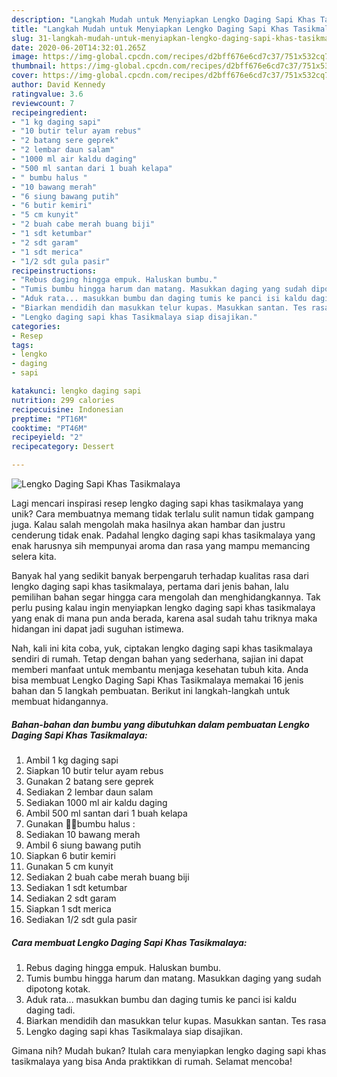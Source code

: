 ```yaml
---
description: "Langkah Mudah untuk Menyiapkan Lengko Daging Sapi Khas Tasikmalaya yang Enak Banget"
title: "Langkah Mudah untuk Menyiapkan Lengko Daging Sapi Khas Tasikmalaya yang Enak Banget"
slug: 31-langkah-mudah-untuk-menyiapkan-lengko-daging-sapi-khas-tasikmalaya-yang-enak-banget
date: 2020-06-20T14:32:01.265Z
image: https://img-global.cpcdn.com/recipes/d2bff676e6cd7c37/751x532cq70/lengko-daging-sapi-khas-tasikmalaya-foto-resep-utama.jpg
thumbnail: https://img-global.cpcdn.com/recipes/d2bff676e6cd7c37/751x532cq70/lengko-daging-sapi-khas-tasikmalaya-foto-resep-utama.jpg
cover: https://img-global.cpcdn.com/recipes/d2bff676e6cd7c37/751x532cq70/lengko-daging-sapi-khas-tasikmalaya-foto-resep-utama.jpg
author: David Kennedy
ratingvalue: 3.6
reviewcount: 7
recipeingredient:
- "1 kg daging sapi"
- "10 butir telur ayam rebus"
- "2 batang sere geprek"
- "2 lembar daun salam"
- "1000 ml air kaldu daging"
- "500 ml santan dari 1 buah kelapa"
- " bumbu halus "
- "10 bawang merah"
- "6 siung bawang putih"
- "6 butir kemiri"
- "5 cm kunyit"
- "2 buah cabe merah buang biji"
- "1 sdt ketumbar"
- "2 sdt garam"
- "1 sdt merica"
- "1/2 sdt gula pasir"
recipeinstructions:
- "Rebus daging hingga empuk. Haluskan bumbu."
- "Tumis bumbu hingga harum dan matang. Masukkan daging yang sudah dipotong kotak."
- "Aduk rata... masukkan bumbu dan daging tumis ke panci isi kaldu daging tadi."
- "Biarkan mendidih dan masukkan telur kupas. Masukkan santan. Tes rasa"
- "Lengko daging sapi khas Tasikmalaya siap disajikan."
categories:
- Resep
tags:
- lengko
- daging
- sapi

katakunci: lengko daging sapi 
nutrition: 299 calories
recipecuisine: Indonesian
preptime: "PT16M"
cooktime: "PT46M"
recipeyield: "2"
recipecategory: Dessert

---
```



![Lengko Daging Sapi Khas Tasikmalaya](https://img-global.cpcdn.com/recipes/d2bff676e6cd7c37/751x532cq70/lengko-daging-sapi-khas-tasikmalaya-foto-resep-utama.jpg)

Lagi mencari inspirasi resep lengko daging sapi khas tasikmalaya yang unik? Cara membuatnya memang tidak terlalu sulit namun tidak gampang juga. Kalau salah mengolah maka hasilnya akan hambar dan justru cenderung tidak enak. Padahal lengko daging sapi khas tasikmalaya yang enak harusnya sih mempunyai aroma dan rasa yang mampu memancing selera kita.



Banyak hal yang sedikit banyak berpengaruh terhadap kualitas rasa dari lengko daging sapi khas tasikmalaya, pertama dari jenis bahan, lalu pemilihan bahan segar hingga cara mengolah dan menghidangkannya. Tak perlu pusing kalau ingin menyiapkan lengko daging sapi khas tasikmalaya yang enak di mana pun anda berada, karena asal sudah tahu triknya maka hidangan ini dapat jadi suguhan istimewa.


Nah, kali ini kita coba, yuk, ciptakan lengko daging sapi khas tasikmalaya sendiri di rumah. Tetap dengan bahan yang sederhana, sajian ini dapat memberi manfaat untuk membantu menjaga kesehatan tubuh kita. Anda bisa membuat Lengko Daging Sapi Khas Tasikmalaya memakai 16 jenis bahan dan 5 langkah pembuatan. Berikut ini langkah-langkah untuk membuat hidangannya.

<!--inarticleads1-->

##### Bahan-bahan dan bumbu yang dibutuhkan dalam pembuatan Lengko Daging Sapi Khas Tasikmalaya:

1. Ambil 1 kg daging sapi
1. Siapkan 10 butir telur ayam rebus
1. Gunakan 2 batang sere geprek
1. Sediakan 2 lembar daun salam
1. Sediakan 1000 ml air kaldu daging
1. Ambil 500 ml santan dari 1 buah kelapa
1. Gunakan  🧄🧄bumbu halus :
1. Sediakan 10 bawang merah
1. Ambil 6 siung bawang putih
1. Siapkan 6 butir kemiri
1. Gunakan 5 cm kunyit
1. Sediakan 2 buah cabe merah buang biji
1. Sediakan 1 sdt ketumbar
1. Sediakan 2 sdt garam
1. Siapkan 1 sdt merica
1. Sediakan 1/2 sdt gula pasir




<!--inarticleads2-->

##### Cara membuat Lengko Daging Sapi Khas Tasikmalaya:

1. Rebus daging hingga empuk. Haluskan bumbu.
1. Tumis bumbu hingga harum dan matang. Masukkan daging yang sudah dipotong kotak.
1. Aduk rata... masukkan bumbu dan daging tumis ke panci isi kaldu daging tadi.
1. Biarkan mendidih dan masukkan telur kupas. Masukkan santan. Tes rasa
1. Lengko daging sapi khas Tasikmalaya siap disajikan.




Gimana nih? Mudah bukan? Itulah cara menyiapkan lengko daging sapi khas tasikmalaya yang bisa Anda praktikkan di rumah. Selamat mencoba!

